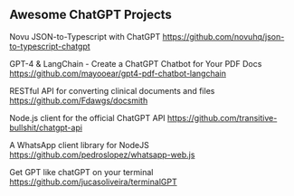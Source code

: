 ## Awesome ChatGPT Projects

Novu JSON-to-Typescript with ChatGPT
https://github.com/novuhq/json-to-typescript-chatgpt


GPT-4 & LangChain - Create a ChatGPT Chatbot for Your PDF Docs
https://github.com/mayooear/gpt4-pdf-chatbot-langchain


RESTful API for converting clinical documents and files
https://github.com/Fdawgs/docsmith


Node.js client for the official ChatGPT API
https://github.com/transitive-bullshit/chatgpt-api


A WhatsApp client library for NodeJS
https://github.com/pedroslopez/whatsapp-web.js


Get GPT like chatGPT on your terminal
https://github.com/jucasoliveira/terminalGPT
